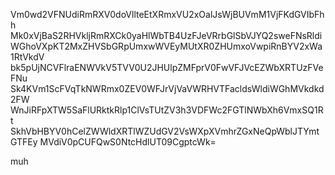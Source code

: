 Vm0wd2VFNUdiRmRXV0doVllteEtXRmxVU2xOalJsWjBUVmM1VjFKdGVIbFhh
Mk0xVjBaS2RHVkljRmRXCk0yaHlWbTB4UzFJeVRrbGlSbVJYQ2sweFNsRldi
WGhoVXpKT2MxZHVSbGRpUmxwWVEyMUtXR0ZHUmxoVwpiRnBYV2xWa1RtVkdV
bk5pUjNCVFlraENWVkV5TVV0U2JHUlpZMFprV0FwVFJVcEZWbXRTUzFVeFNu
Sk4KVm1ScFVqTkNWRmx0ZEV0WFJrVjVaVWRHVTFacldsWldiWGhMVkdkd2FW
WnJiRFpXTW5SaFlURktkRlp1ClVsTUtZV3h3VDFWc2FGTlNWbXh6VmxSQ1Rt
SkhVbHBYV0hCelZWWldXRTlWZUdGV2VsWXpXVmhrZGxNeQpWblJTYmtGTFEy
MVdiV0pCUFQwS0NtcHdlUT09CgptcWk=

muh